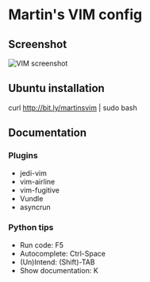 # Martin's VIM config

## Screenshot
![VIM screenshot](https://raw.githubusercontent.com/koss822/misc/master/imgs/vim-screenshot.png "VIM Screenshot")

## Ubuntu installation
curl http://bit.ly/martinsvim | sudo bash

## Documentation

### Plugins
- jedi-vim
- vim-airline
- vim-fugitive
- Vundle
- asyncrun

### Python tips
- Run code: F5
- Autocomplete: Ctrl-Space
- (Un)Intend: (Shift)-TAB
- Show documentation: K
